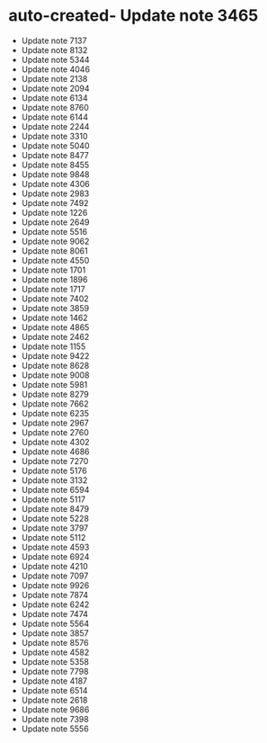 # auto-created- Update note 3465
- Update note 7137
- Update note 8132
- Update note 5344
- Update note 4046
- Update note 2138
- Update note 2094
- Update note 6134
- Update note 8760
- Update note 6144
- Update note 2244
- Update note 3310
- Update note 5040
- Update note 8477
- Update note 8455
- Update note 9848
- Update note 4306
- Update note 2983
- Update note 7492
- Update note 1226
- Update note 2649
- Update note 5516
- Update note 9062
- Update note 8061
- Update note 4550
- Update note 1701
- Update note 1896
- Update note 1717
- Update note 7402
- Update note 3859
- Update note 1462
- Update note 4865
- Update note 2462
- Update note 1155
- Update note 9422
- Update note 8628
- Update note 9008
- Update note 5981
- Update note 8279
- Update note 7662
- Update note 6235
- Update note 2967
- Update note 2760
- Update note 4302
- Update note 4686
- Update note 7270
- Update note 5176
- Update note 3132
- Update note 6594
- Update note 5117
- Update note 8479
- Update note 5228
- Update note 3797
- Update note 5112
- Update note 4593
- Update note 6924
- Update note 4210
- Update note 7097
- Update note 9926
- Update note 7874
- Update note 6242
- Update note 7474
- Update note 5564
- Update note 3857
- Update note 8576
- Update note 4582
- Update note 5358
- Update note 7798
- Update note 4187
- Update note 6514
- Update note 2618
- Update note 9686
- Update note 7398
- Update note 5556
